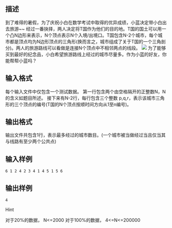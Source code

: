## 描述

到了难得的暑假，为了庆祝小白在数学考试中取得的优异成绩，小蓝决定带小白出去旅游~~ 经过一番抉择，两人决定将T国作为他们的目的地。T国的国土可以用一个凸N边形来表示，N个顶点表示N个入境/出境口。T国包含N-2个城市，每个城市都是顶点均为N边形顶点的三角形(换而言之，城市组成了关于T国的一个三角剖分)。两人的旅游路线可以看做是连接N个顶点中不相邻两点的线段。 <img border=0 src=http://127.0.0.1:80/JudgeOnline/images/P1560.jpg > 为了能够买到最好的纪念品，小白希望旅游路线上经过的城市尽量多。作为小蓝的好友，你能帮帮小蓝吗？

## 输入格式

每个输入文件中仅包含一个测试数据。 第一行包含两个由空格隔开的正整数N，N的含义如题目所述。 接下来有N-2行，每行包含三个整数 p,q,r，表示该城市三角形的三个顶点的编号(T国的N个顶点按顺时间方向从1至n编号)。 

## 输出格式

输出文件共包含1行，表示最多经过的城市数目。(一个城市被当做经过当且仅当其与线路有至少两个公共点)

## 输入样例

```plaintext
6 1 2 4 2 3 4 1 4 5 1 5 6 
```

## 输出样例

```plaintext
4 
```

Hint

对于20%的数据， N<=2000 对于100%的数据， 4<=N<=200000 



 

